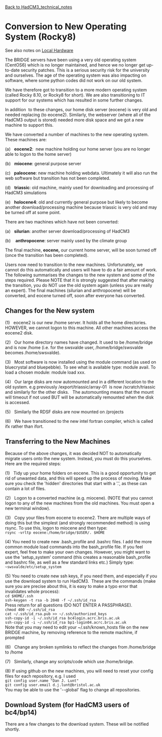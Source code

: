 [Back to HadCM3_technical_notes](HadCM3_technical_notes.md)

# Conversion to New Operating System (Rocky8)

See also notes on [Local Hardware](Local_hardware)

The BRIDGE servers have been using a very old operating system (CentOS6) which is no longer maintained, and hence we no longer get up-to-date security patches. This is a serious security risk for the university and ourselves. The age of the operating system was also impacting on software, where some python codes did not work on our old system.

We have therefore got to transition to a more modern operating system (called Rocky 8.10, or Rocky8 for short). We are also transitioning to IT support for our systems which has resulted in some further changes.

In addition  to these changes, our home disk server (eocene) is very old and needed replacing (to eocene2). Similarly, the webserver (where all of the HadCM3 output is stored) needed more disk space and we got a new machine to support this.

We have converted a number of machines to the new operating system. These machines are:

(a)   **eocene2**:  new machine holding our home server (you are no longer able to logon to the home server)

(b)   **miocene**: general purpose server

(c)   **paleocene**: new machine holding webdata. Ultimately it will also run the web software but transition has not been completed.

(d)   **triassic**: old machine, mainly used for downloading and processing of HadCM3 simulations

(e)   **holocene4**: old and currently general purpose but likely to become another download/processing machine because triassic is very old and may be turned off at some point.

There are two machines which have not been converted:

(a)   **silurian**: another server download/processing of HadCM3

(b)    **anthropocene**: server mainly used by the climate group

The final machine, **eocene,** our current home server, will be soon turned off (once the transition has been completed).

Users now need to transition to the new machines. Unfortunately, we cannot do this automatically and users will have to do a fair amount of work. The following summarises the changes to the new system and some of the steps required. Please NOTE that it is strongly suggested that after making the transition, you do NOT use the old system again (unless you are really an expert). The final machines (silurian and anthropocene) will be converted, and eocene turned off, soon after everyone has converted.

## Changes for the New system

(1)   eocene2 is our new /home server. It holds all the home directories. HOWEVER, we cannot logon to this machine. All other machines access the eocene2 disk.

(2)   Our home directory names have changed. It used to be /home/bridge and is now /home (i.e. for the swsvalde user, /home/bridge/swsvalde becomes /home/swsvalde).

(3)   Most software is now installed using the module command (as used on bluecrystal and bluepebble). To see what is available type: module avail. To load a chosen module: module load xxx.

(4)   Our large disks are now automounted and in a different location to the old system. e.g previously /export/triassic/array-01  is now /scratch/triassic and similarly for the other disks.   The automounting means that the mount will timeout if not used BUT will be automatically remounted when the disk is accessed.

(5)   Similarly the RDSF disks are now mounted on /projects

(6)   We have transitioned to the new intel fortran compiler, which is called ifx rather than ifort.


## Transferring to the New Machines

Because of the above changes, it was decided NOT to automatically migrate users onto the new system. Instead, you must do this yourselves. Here are the required steps:

(1)   Tidy up your home folders on eocene.  This is a good opportunity to get rid of unwanted data, and this will speed up the process of moving.  Make sure you check the 'hidden' directories that start with a '.', as these can contain a lot of files.

(2)   Logon to a converted machine (e.g. miocene). (NOTE that you cannot logon to any of the new machines from the old machines. You must open a new terminal window).

(3)   Copy your files from eocene to eocene2. There are multiple ways of doing this but the simplest (and strongly recommended method) is using rsync. To use this, logon to miocene and then type:  
`rsync -vrltp eocene:/home/bridge/$USER/. $HOME` 

(4)   You need to create new .bash_profile and .bashrc files. I add the more common module load commands into the bash_profile file. If you feel expert, feel free to make your own changes. However, you might want to use the 'setup_system' command (this creates a reasonable bash_profile and bashrc file, as well as a few standard links etc.) Simply type:  
`~swsvalde/etc/setup_system`

(5)   You need to create new ssh keys, if you need them, and especially if you use the download system to run HadCM3.  These are the commands (make sure you are precise about this, it is easy to make a typo error that invalidates whole process):  
`cd $HOME/.ssh`  
`ssh-keygen -t rsa -b 2048 -f ~/.ssh/id_rsa`  
Press return for all questions (DO NOT ENTER A PASSPHRASE).  
`chmod 400 ~/.ssh/id_rsa`  
`cat ~/.ssh/id_rsa.pub >> ~/.ssh/authorized_keys`  
`ssh-copy-id -i ~/.ssh/id_rsa bc4login.acrc.bris.ac.uk`  
`ssh-copy-id -i ~/.ssh/id_rsa bp1-login04.acrc.bris.ac.uk`  
Note that you may need to edit your ~/.ssh/known_hosts file on the new BRIDGE machine, by removing reference to the remote machine, if prompted 

(6)   Change any broken symlinks to reflect the changes from /home/bridge to /home

(7)   Similarly, change any scripts/code which use /home/bridge.

(8)   If using github on the new machines, you will need to reset your config files for each repository, e.g. I used  
`git config user.name "Dan J. Lunt"`  
`git config user.email d.j.lunt@bristol.ac.uk`  
You may be able to use the '--global' flag to change all repositories.


## Download System (for HadCM3 users of bc4/bp14)

There are a few changes to the download system. These will be notified shortly.

